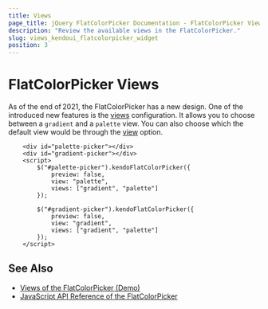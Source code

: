 ```yaml
---
title: Views
page_title: jQuery FlatColorPicker Documentation - FlatColorPicker Views
description: "Review the available views in the FlatColorPicker."
slug: views_kendoui_flatcolorpicker_widget
position: 3
---
```


# FlatColorPicker Views

As of the end of 2021, the FlatColorPicker has a new design. One of the introduced new features is the [views](/api/javascript/ui/flatcolorpicker/configuration/views) configuration. It allows you to choose between a `gradient` and a `palette` view. You can also choose which the default view would be through the [view](/api/javascript/ui/flatcolorpicker/configuration/view) option.

```dojo
    <div id="palette-picker"></div>
    <div id="gradient-picker"></div>
    <script>
        $("#palette-picker").kendoFlatColorPicker({
            preview: false,
            view: "palette",
            views: ["gradient", "palette"]
        });

        $("#gradient-picker").kendoFlatColorPicker({
            preview: false,
            view: "gradient",
            views: ["gradient", "palette"]
        });
    </script>
```

## See Also

* [Views of the FlatColorPicker (Demo)](https://demos.telerik.com/kendo-ui/flatcolorpicker/views)
* [JavaScript API Reference of the FlatColorPicker](/api/javascript/ui/flatcolorpicker)

